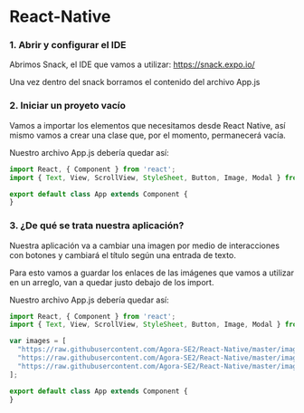 # React-Native

### 1. Abrir y configurar el IDE

Abrimos Snack, el IDE que vamos a utilizar: https://snack.expo.io/

Una vez dentro del snack borramos el contenido del archivo App.js

### 2. Iniciar un proyeto vacío

Vamos a importar los elementos que necesitamos desde React Native, así mismo vamos a crear una clase que, por el momento, permanecerá vacía.

Nuestro archivo App.js debería quedar así:

```javascript
import React, { Component } from 'react';
import { Text, View, ScrollView, StyleSheet, Button, Image, Modal } from 'react-native';

export default class App extends Component {
}
```

### 3. ¿De qué se trata nuestra aplicación?

Nuestra aplicación va a cambiar una imagen por medio de interacciones con botones y cambiará el título según una entrada de texto.

Para esto vamos a guardar los enlaces de las imágenes que vamos a utilizar en un arreglo, van a quedar justo debajo de los import.

Nuestro archivo App.js debería quedar así:

```javascript
import React, { Component } from 'react';
import { Text, View, ScrollView, StyleSheet, Button, Image, Modal } from 'react-native';

var images = [
  "https://raw.githubusercontent.com/Agora-SE2/React-Native/master/images/tiburoso1.jpg",
  "https://raw.githubusercontent.com/Agora-SE2/React-Native/master/images/tiburoso2.jpg",
  "https://raw.githubusercontent.com/Agora-SE2/React-Native/master/images/tiburoso3.jpg"
];

export default class App extends Component {
}
```


